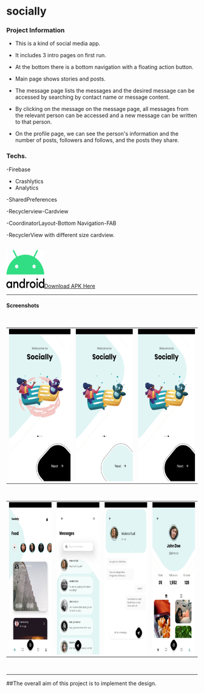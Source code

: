# socially

### Project Information

- This is a kind of social media app.

- It includes 3 intro pages on first run. 

- At the bottom there is a bottom navigation with a floating action button.

- Main page shows stories and posts.

- The message page lists the messages and the desired message can be accessed by searching by contact name or message content.

- By clicking on the message on the message page, all messages from the relevant person can be accessed and a new message can be written to that person.

- On the profile page, we can see the person's information and the number of posts, followers and follows, and the posts they share.

### Techs.

-Firebase
  - Crashlytics
  - Analytics
 
-SharedPreferences

-Recyclerview-Cardview

-CoordinatorLayout-Bottom Navigation-FAB

-RecyclerView with different size cardview. 

<br />
<img src="images/Android_logo.png" width="100" height="100"><a id="raw-url" href="https://raw.githubusercontent.com/SefaKoyuncu/socially/mastersocially.apk">Download APK Here</a>

------------
#### Screenshots
 <br />
<table>
  <tr>
    <td><img src="images/intro_1.jpeg" width="216" height="400"></td>
    <td><img src="images/intro_2.jpeg" width="200" height="400"></td>
    <td><img src="images/intro_3.jpeg" width="200" height="400"></td>
  </tr>
 </table>
 
 <br />

<table>
  <tr>
    <td><img src="images/main_page.jpeg" width="200" height="400"></td>
    <td><img src="images/messages_page.jpeg" width="200" height="400"></td>
    <td><img src="images/messages_details.jpeg" width="200" height="400"></td>
    <td><img src="images/profile_page.jpeg" width="200" height="400"></td>
  </tr>
 </table>
 
 <br />

------------
##The overall aim of this project is to implement the design.

